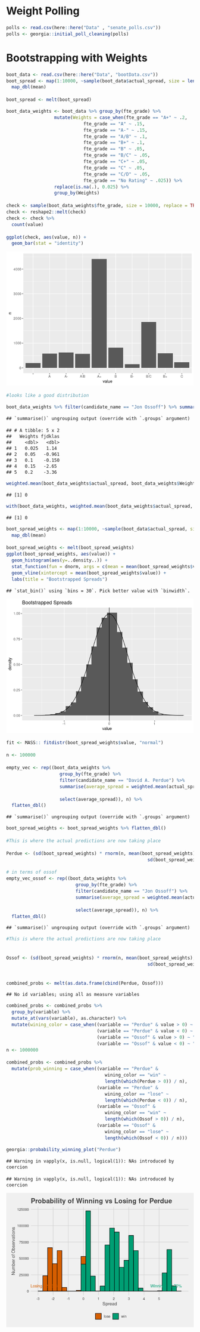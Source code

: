 Weight Polling
================

``` r
polls <- read.csv(here::here("Data" , "senate_polls.csv"))
polls <- georgia::initial_poll_cleaning(polls)
```

# Bootstrapping with Weights

``` r
boot_data <- read.csv(here::here("Data", "bootData.csv"))
boot_spread <- map(1:10000, ~sample(boot_data$actual_spread, size = length(boot_data), replace = TRUE)) %>%
  map_dbl(mean)

boot_spread <- melt(boot_spread)
```

``` r
boot_data_weights <- boot_data %>% group_by(fte_grade) %>%
                  mutate(Weights = case_when(fte_grade == "A+" ~ .2,
                             fte_grade == "A" ~ .15,
                             fte_grade == "A-" ~ .15,
                             fte_grade == "A/B" ~ .1,
                             fte_grade == "B+" ~ .1,
                             fte_grade == "B" ~ .05,
                             fte_grade == "B/C" ~ .05,
                             fte_grade == "C+" ~ .05,
                             fte_grade == "C" ~ .05,
                             fte_grade == "C/D" ~ .05,
                             fte_grade == "No Rating" ~ .025)) %>%
                  replace(is.na(.), 0.025) %>%
                  group_by(Weights)

check <- sample(boot_data_weights$fte_grade, size = 10000, replace = TRUE, prob = boot_data_weights$Weights)
check <- reshape2::melt(check)
check <- check %>%
  count(value)

ggplot(check, aes(value, n)) +
  geom_bar(stat = "identity")
```

![](05_weighted_sampling_files/figure-gfm/unnamed-chunk-3-1.png)<!-- -->

``` r
#looks like a good distribution
```

``` r
boot_data_weights %>% filter(candidate_name == "Jon Ossoff") %>% summarise(fjdklas = weighted.mean(actual_spread, (Weights)))
```

    ## `summarise()` ungrouping output (override with `.groups` argument)

    ## # A tibble: 5 x 2
    ##   Weights fjdklas
    ##     <dbl>   <dbl>
    ## 1   0.025   1.14 
    ## 2   0.05   -0.961
    ## 3   0.1    -0.150
    ## 4   0.15   -2.65 
    ## 5   0.2    -3.36

``` r
weighted.mean(boot_data_weights$actual_spread, boot_data_weights$Weights)
```

    ## [1] 0

``` r
with(boot_data_weights, weighted.mean(boot_data_weights$actual_spread, boot_data_weights$Weights))
```

    ## [1] 0

``` r
boot_spread_weights <- map(1:10000, ~sample(boot_data$actual_spread, size = length(boot_data$actual_spread), replace = TRUE, prob = boot_data_weights$Weights)) %>%
  map_dbl(mean)

boot_spread_weights <- melt(boot_spread_weights)
ggplot(boot_spread_weights, aes(value)) +
  geom_histogram(aes(y=..density..)) +
  stat_function(fun = dnorm, args = c(mean = mean(boot_spread_weights$value), sd = sd(boot_spread_weights$value))) +
  geom_vline(xintercept = mean(boot_spread_weights$value)) +
  labs(title = "Bootstrapped Spreads")
```

    ## `stat_bin()` using `bins = 30`. Pick better value with `binwidth`.

![](05_weighted_sampling_files/figure-gfm/unnamed-chunk-5-1.png)<!-- -->

``` r
fit <- MASS:: fitdistr(boot_spread_weights$value, "normal")
  
n <- 100000

empty_vec <- rep((boot_data_weights %>%
                    group_by(fte_grade) %>%
                    filter(candidate_name == "David A. Perdue") %>%
                    summarise(average_spread = weighted.mean(actual_spread, Weights)) %>%
                    
                    select(average_spread)), n) %>%
  flatten_dbl()
```

    ## `summarise()` ungrouping output (override with `.groups` argument)

``` r
boot_spread_weights <- boot_spread_weights %>% flatten_dbl()

#This is where the actual predictions are now taking place

Perdue <- (sd(boot_spread_weights) * rnorm(n, mean(boot_spread_weights), 
                                                     sd(boot_spread_weights))) + empty_vec 

# in terms of ossof
empty_vec_ossof <- rep((boot_data_weights %>%
                          group_by(fte_grade) %>%
                          filter(candidate_name == "Jon Ossoff") %>%
                          summarise(average_spread = weighted.mean(actual_spread, Weights)) %>%
                          
                          select(average_spread)), n) %>%
  flatten_dbl()
```

    ## `summarise()` ungrouping output (override with `.groups` argument)

``` r
#This is where the actual predictions are now taking place


Ossof <- (sd(boot_spread_weights) * rnorm(n, mean(boot_spread_weights), 
                                                     sd(boot_spread_weights))) + empty_vec_ossof 


combined_probs <- melt(as.data.frame(cbind(Perdue, Ossof)))
```

    ## No id variables; using all as measure variables

``` r
combined_probs <- combined_probs %>% 
  group_by(variable) %>%
  mutate_at(vars(variable), as.character) %>%
  mutate(wining_color = case_when((variable == "Perdue" & value > 0) ~ "win",
                                  (variable == "Perdue" & value < 0) ~ "lose",
                                  (variable == "Ossof" & value > 0) ~ "win",
                                  (variable == "Ossof" & value < 0) ~ "lose"))
n <- 1000000

combined_probs <- combined_probs %>%
  mutate(prob_winning = case_when((variable == "Perdue" & 
                                     wining_color == "win" ~ 
                                     length(which(Perdue > 0)) / n),
                                  (variable == "Perdue" & 
                                     wining_color == "lose" ~ 
                                     length(which(Perdue < 0)) / n),
                                  (variable == "Ossof" & 
                                     wining_color == "win" ~ 
                                     length(which(Ossof > 0)) / n),
                                  (variable == "Ossof" & 
                                     wining_color == "lose" ~ 
                                     length(which(Ossof < 0)) / n)))
```

``` r
georgia::probability_winning_plot("Perdue")
```

    ## Warning in vapply(x, is.null, logical(1)): NAs introduced by coercion
    
    ## Warning in vapply(x, is.null, logical(1)): NAs introduced by coercion

![](05_weighted_sampling_files/figure-gfm/unnamed-chunk-7-1.png)<!-- -->
